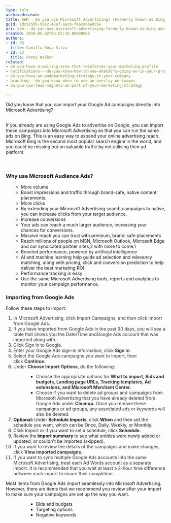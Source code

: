 ```yaml
---
type: rule
archivedreason: 
title: SEM - Do you use Microsoft Advertising? (Formerly known as Bing Ads)
guid: 1dc915b5-9542-42af-aa2b-f8acda6edc6e
uri: sem---do-you-use-microsoft-advertising-formerly-known-as-bing-ads
created: 2019-05-02T03:53:19.0000000Z
authors:
- id: 83
  title: Camilla Rosa Silva
- id: 62
  title: Penny Walker
related:
- do-you-have-a-waiting-area-that-reinforces-your-marketing-profile
- notifications---do-you-know-how-to-see-whatâ€™s-going-on-in-your-project
- do-you-have-an-endomarketing-strategy-in-your-company
- branding---do-you-know-when-to-use-an-overlay-on-images
- do-you-use-lead-magnets-as-part-of-your-marketing-strategy

---
```



Did you know that you can import your Google Ad campaigns directly into Microsoft Advertising?&#160;<br><div><br></div><div>If you already are using Google Ads to advertise on Google, you can import these campaigns into Microsoft Advertising so that you can run the same ads on Bing. This is an easy way to expand your online advertising reach. Microsoft Bing is the second most popular search engine in the world, and you could be missing out on valuable traffic by not utilising their ad platform.&#160;<br></div>
<br><excerpt class='endintro'></excerpt><br>
<h3 class="ssw15-rteElement-H3">​Why use Microsoft Audience Ads?<br></h3><p></p><ul><ul><li>More volume<br></li><li>Boost impressions and traffic through brand-safe, native content placements.</li><li>More&#160;clicks<br></li><li>By extending your Microsoft Advertising search campaigns to native, you can increase&#160;clicks from your target audience.</li><li>Increase conversions</li><li>Your ads can reach a much larger audience, increasing your chances for conversions.</li><li>Massive reach you can trust with premium, brand-safe placements</li><li>Reach&#160;millions of people on MSN, Microsoft Outlook, Microsoft Edge and our syndicated partner&#160;sites,2&#160;with more to&#160;come.1</li><li>Boosted performance, powered by artificial intelligence</li><li>AI and machine learning help guide ad selection and relevancy matching, along with pricing, click and conversion prediction to help deliver the best marketing ROI.</li><li>Performance tracking is easy</li><li>Use the same Microsoft Advertising tools, reports and analytics to monitor your campaign performance.​</li></ul></ul><div><h3 class="ssw15-rteElement-H3">Importing from Google Ads<br></h3><p>​Follow these steps to import&#58;<br></p><ol><li><span style="color&#58;#333333;">I</span><span style="color&#58;#333333;">n Microsoft Advertising, click&#160;Import Campaigns, and then click&#160;Import from Google Ads.</span></li><li><span style="color&#58;#333333;">If you have imported from Google Ads in the past 90 days, you will see a table that shows you the&#160;Date/Time&#160;andGoogle Ads account&#160;that was imported along with.</span></li><li><span style="color&#58;#333333;">​Click&#160;Sign in to Google.</span></li><li><span style="color&#58;#333333;">Enter your Google Ads sign-in information, click&#160;<strong>Sign in</strong>.</span></li><li><span style="color&#58;#333333;">Select the Google Ads campaigns you want to import, then click&#160;<strong>Continue</strong>.</span></li><li><span style="color&#58;#333333;">Under&#160;<strong>Choose Import Options</strong>, do the following&#58;</span></li><ul><ul><ul><li><span style="color&#58;#333333;">Choose the</span><span style="color&#58;#333333;"> appropriate options for&#160;<strong>What to import,&#160;Bids and budgets,&#160;Landing page URLs,&#160;Tracking templates,&#160;Ad extensions, and&#160;Microsoft Merchant Center.</strong></span></li><li><span style="color&#58;#333333;">Choose if you want to delete ad groups and campaigns from Microsoft Advertising that you have already deleted from Google Ads under&#160;<strong>Cleanup.</strong> On</span><span style="color&#58;#333333;">ce you remove these campaigns or ad groups, any associated ads or keywords will also be deleted.&#160;</span></li></ul></ul></ul><li><strong>Optional&#58; </strong>Under&#160;<strong>Schedule Imports</strong>, click&#160;<strong>When</strong>&#160;and then set the schedule you want, which can be Once, Daily, Weekly, or Monthly.</li><li><span style="background-color&#58;initial;">Click&#160;Import&#160;or if you want to set a schedule, click&#160;<strong>Schedule</strong>.</span></li><li><span style="background-color&#58;initial;">Review the<strong>&#160;Import summary&#160;</strong>to see what entities were newly added or updated, or couldn't be imported (skipped).</span></li><li><span style="background-color&#58;initial;color&#58;#333333;">If you want to review the details of the campaigns and make changes, click&#160;<strong>View imported campaigns.</strong></span></li><li><span style="color&#58;#333333;background-color&#58;initial;">If you want to sync multiple Google Ads accounts into the same Microsoft Advertising, treat each Ad Words account as a separate import.&#160;It is recommended that you wait at least a 2-hour time difference between each import to insure their completion.</span><span style="color&#58;#333333;background-color&#58;initial;">​</span></li></ol><p></p><p><span style="color&#58;#333333;"></span></p><p><span style="color&#58;#333333;"></span></p></div>Most items from Google Ads import seamlessly into Microsoft Advertising. However, there are items that we recommend you review after your import to make sure your campaigns are set up the way you want.<div><ul><ul><ul><ul><li>Bids and budgets<br></li><li>Targeting options</li><li>Negative keywords<br></li></ul></ul></ul></ul><p></p></div>


